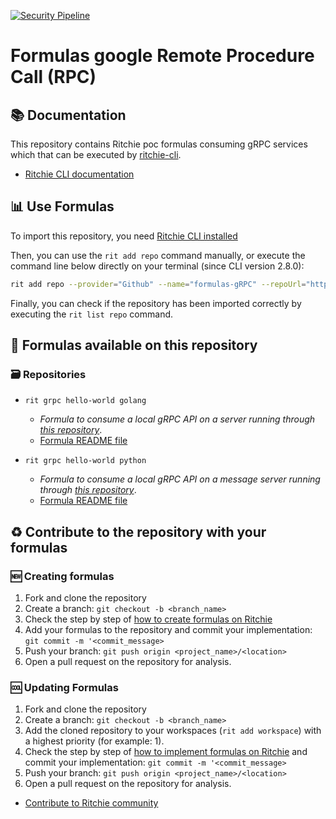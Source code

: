 [![Security Pipeline](https://github.com/GuillaumeFalourd/formulas-gRPC/actions/workflows/security_pipeline.yml/badge.svg)](https://github.com/GuillaumeFalourd/formulas-gRPC/actions/workflows/security_pipeline.yml)

# Formulas google Remote Procedure Call (RPC)

## 📚 Documentation

This repository contains Ritchie poc formulas consuming gRPC services which that can be executed by [ritchie-cli](https://github.com/ZupIT/ritchie-cli).

- [Ritchie CLI documentation](https://docs.ritchiecli.io)

## 📊 Use Formulas

To import this repository, you need [Ritchie CLI installed](https://docs.ritchiecli.io/getting-started/installation)

Then, you can use the `rit add repo` command manually, or execute the command line below directly on your terminal (since CLI version 2.8.0):

```bash
rit add repo --provider="Github" --name="formulas-gRPC" --repoUrl="https://github.com/GuillaumeFalourd/formulas-gRPC" --priority=1 --tag="1.1.0"
```

Finally, you can check if the repository has been imported correctly by executing the `rit list repo` command.

## 🔎 Formulas available on this repository

### 🗃 Repositories

- `rit grpc hello-world golang`
  - *Formula to consume a local gRPC API on a server running through [this repository](https://github.com/GuillaumeFalourd/poc-grpc-golang)*.
  - [Formula README file](https://github.com/GuillaumeFalourd/formulas-gRPC/tree/main/grpc/hello-world/golang)

- `rit grpc hello-world python`
  - *Formula to consume a local gRPC API on a message server running through [this repository](https://github.com/GuillaumeFalourd/poc-grpc-python)*.
  - [Formula README file](https://github.com/GuillaumeFalourd/formulas-gRPC/tree/main/grpc/hello-world/python)

## ♻️ Contribute to the repository with your formulas

### 🆕 Creating formulas

1. Fork and clone the repository
2. Create a branch: `git checkout -b <branch_name>`
3. Check the step by step of [how to create formulas on Ritchie](https://docs.ritchiecli.io/tutorials/formulas/how-to-create-formulas)
4. Add your formulas to the repository
and commit your implementation: `git commit -m '<commit_message>`
5. Push your branch: `git push origin <project_name>/<location>`
6. Open a pull request on the repository for analysis.

### 🆒 Updating Formulas

1. Fork and clone the repository
2. Create a branch: `git checkout -b <branch_name>`
3. Add the cloned repository to your workspaces (`rit add workspace`) with a highest priority (for example: 1).
4. Check the step by step of [how to implement formulas on Ritchie](https://docs.ritchiecli.io/tutorials/formulas/how-to-implement-a-formula)
and commit your implementation: `git commit -m '<commit_message>`
5. Push your branch: `git push origin <project_name>/<location>`
6. Open a pull request on the repository for analysis.

- [Contribute to Ritchie community](https://github.com/ZupIT/ritchie-formulas/blob/master/CONTRIBUTING.md)
